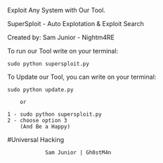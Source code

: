Exploit Any System with Our Tool.

SuperSploit - Auto Explotation & Exploit Search

Created by: Sam Junior - Nightm4RE


To run our Tool write on your terminal:

	sudo python supersploit.py

To Update our Tool, you can write on your terminal:

	sudo python update.py

		or
	
	1 - sudo python supersploit.py 
	2 - choose option 3
		(And Be a Happy)


#Universal Hacking 

				Sam Junior | Gh0stM4n
